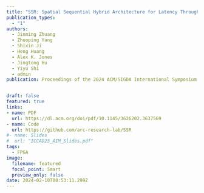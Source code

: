 ```yaml
---
title: "SSR: Spatial Sequential Hybrid Architecture for Latency Throughput Tradeoff in Transformer Acceleration (🔥📣New Paper & Project🔥📣! )"
publication_types:
  - "1"
authors:
  - Jinming Zhuang
  - Zhuoping Yang
  - Shixin Ji
  - Heng Huang
  - Alex K. Jones
  - Jingtong Hu
  - Yiyu Shi
  - admin
publication: Proceedings of the 2024 ACM/SIGDA International Symposium on Field Programmable Gate Arrays, FPGA 2024, March 3 - March 5, Monterey, CA, US. Full Paper Accepted! https://doi.org/10.1145/3626202.3637569  


draft: false
featured: true
links:
- name: PDF
  url: https://dl.acm.org/doi/pdf/10.1145/3626202.3637569 
- name: Code
  url: https://github.com/arc-research-lab/SSR 
#- name: Slides
#  url: "ICCAD23_AIM_Slides.pdf"
tags:
  - FPGA 
image:
  filename: featured
  focal_point: Smart
  preview_only: false
date: 2024-02-10T00:53:11.299Z
---
```

